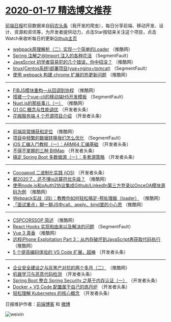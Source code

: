 # [2020-01-17 精选博文推荐](http://hao.caibaojian.com/date/2020/01/17)

[前端日报](http://caibaojian.com/c/news)栏目数据来自[码农头条](http://hao.caibaojian.com/)（我开发的爬虫），每日分享前端、移动开发、设计、资源和资讯等，为开发者提供动力，点击Star按钮来关注这个项目，点击Watch来收听每日的更新[Github主页](https://github.com/kujian/frontendDaily)
* [webpack原理解析（二）实现一个简单的Loader](http://hao.caibaojian.com/136345.html) （推酷网）
* [Spring 注解之@Import 注入的各种花活](http://hao.caibaojian.com/136294.html) （SegmentFault）
* [JavaScript 初学者容易犯的几个错误，你中招没？](http://hao.caibaojian.com/136347.html) （推酷网）
* [linux(Centos系统)部署项目(vue+nginx+tomcat)](http://hao.caibaojian.com/136295.html) （SegmentFault）
* [使用 webpack 构建 chrome 扩展的热更新问题](http://hao.caibaojian.com/136336.html) （推酷网）

***
* [FIBJS模块重构—从回调到协程](http://hao.caibaojian.com/136349.html) （推酷网）
* [搭建一个vue-cli的移动端H5开发模板](http://hao.caibaojian.com/136296.html) （SegmentFault）
* [Nuxt.js的那些事儿（一）](http://hao.caibaojian.com/136337.html) （推酷网）
* [G1 GC 概念与性能调优](http://hao.caibaojian.com/136323.html) （开发者头条）
* [花椒服务端 4 个开源项目介绍](http://hao.caibaojian.com/136319.html) （开发者头条）

***
* [前端异常捕获和定位](http://hao.caibaojian.com/136338.html) （推酷网）
* [项目中频繁的数据转换我们怎么优化](http://hao.caibaojian.com/136298.html) （SegmentFault）
* [iOS 汇编入门教程（一）：ARM64 汇编基础](http://hao.caibaojian.com/136320.html) （开发者头条）
* [不得不掌握的三种 BitMap](http://hao.caibaojian.com/136321.html) （开发者头条）
* [搞定 Spring Boot 多数据源（一）：多套源策略](http://hao.caibaojian.com/136311.html) （开发者头条）

***
* [Cocoapod 二进制化实践 (iOS)](http://hao.caibaojian.com/136322.html) （开发者头条）
* [都2020了，还不懂js运算符优先级？](http://hao.caibaojian.com/136341.html) （推酷网）
* [使用node.js和oAuth2协议集成Github/LinkedIn第三方登录以OnceOA模块源码为例](http://hao.caibaojian.com/136331.html) （推酷网）
* [Webpack实战（四）：教教你如何轻松搞定-预处理器（loader）](http://hao.caibaojian.com/136342.html) （推酷网）
* [「面试重点」聊一聊JS中call、apply、bind里的小心思](http://hao.caibaojian.com/136332.html) （推酷网）

***
* [CSPCORSSOP 简述](http://hao.caibaojian.com/136343.html) （推酷网）
* [React Hooks 实现和由来以及解决的问题](http://hao.caibaojian.com/136292.html) （SegmentFault）
* [Vue 3 真香](http://hao.caibaojian.com/136333.html) （推酷网）
* [远程iPhone Exploitation Part 3：从内存破坏到JavaScript再获取代码执行](http://hao.caibaojian.com/136344.html) （推酷网）
* [5 个提高编码体验的 VS Code 扩展，超棒](http://hao.caibaojian.com/136316.html) （开发者头条）

***
* [企业安全建设之与灰黑产对抗的两个多月（二）](http://hao.caibaojian.com/136335.html) （推酷网）
* [机器学习与恶意代码检测](http://hao.caibaojian.com/136306.html) （开发者头条）
* [Spring Boot 整合 Spring Security 之基于内存认证（一）](http://hao.caibaojian.com/136317.html) （开发者头条）
* [Docker + VS Code 配置属于自己的炼丹炉](http://hao.caibaojian.com/136307.html) （开发者头条）
* [轻松理解 Kubernetes 的核心概念](http://hao.caibaojian.com/136318.html) （开发者头条）

日报维护作者：[前端博客](http://caibaojian.com/) 和 [微博](http://caibaojian.com/go/weibo)

![weixin](https://user-images.githubusercontent.com/3055447/38468989-651132ac-3b80-11e8-8e6b-15122322a9d7.png)